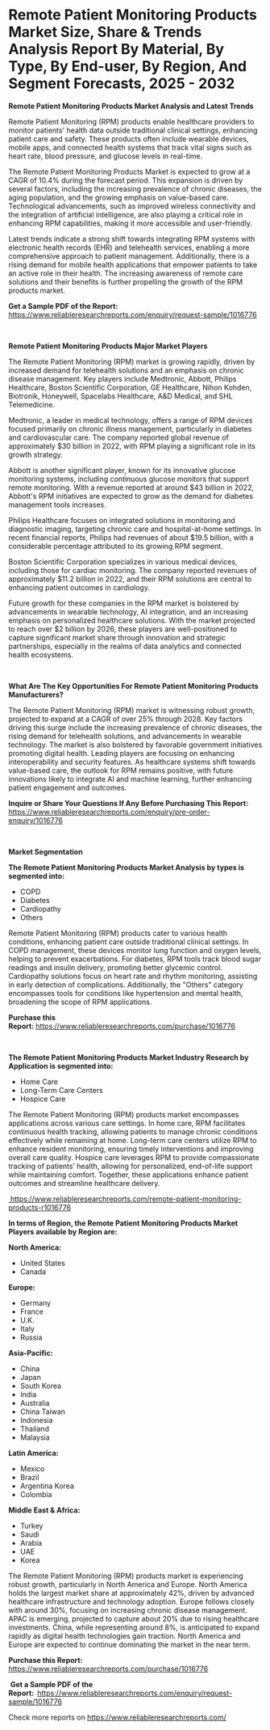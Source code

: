 <p><h1>Remote Patient Monitoring Products Market Size, Share & Trends Analysis Report By Material, By Type, By End-user, By Region, And Segment Forecasts, 2025 - 2032</h1></p><p><strong>Remote Patient Monitoring Products Market Analysis and Latest Trends</strong></p>
<p><p>Remote Patient Monitoring (RPM) products enable healthcare providers to monitor patients' health data outside traditional clinical settings, enhancing patient care and safety. These products often include wearable devices, mobile apps, and connected health systems that track vital signs such as heart rate, blood pressure, and glucose levels in real-time.</p><p>The Remote Patient Monitoring Products Market is expected to grow at a CAGR of 10.4% during the forecast period. This expansion is driven by several factors, including the increasing prevalence of chronic diseases, the aging population, and the growing emphasis on value-based care. Technological advancements, such as improved wireless connectivity and the integration of artificial intelligence, are also playing a critical role in enhancing RPM capabilities, making it more accessible and user-friendly.</p><p>Latest trends indicate a strong shift towards integrating RPM systems with electronic health records (EHR) and telehealth services, enabling a more comprehensive approach to patient management. Additionally, there is a rising demand for mobile health applications that empower patients to take an active role in their health. The increasing awareness of remote care solutions and their benefits is further propelling the growth of the RPM products market.</p></p>
<p><strong>Get a Sample PDF of the Report:&nbsp;</strong> <a href="https://www.reliableresearchreports.com/enquiry/request-sample/1016776?utm_campaign=2954&utm_medium=2&utm_source=Github&utm_content=ia&utm_term=04032025&utm_id=remote-patient-monitoring-products">https://www.reliableresearchreports.com/enquiry/request-sample/1016776</a></p>
<p>&nbsp;</p>
<p><strong>Remote Patient Monitoring Products Major Market Players</strong></p>
<p><p>The Remote Patient Monitoring (RPM) market is growing rapidly, driven by increased demand for telehealth solutions and an emphasis on chronic disease management. Key players include Medtronic, Abbott, Philips Healthcare, Boston Scientific Corporation, GE Healthcare, Nihon Kohden, Biotronik, Honeywell, Spacelabs Healthcare, A&D Medical, and SHL Telemedicine.</p><p>Medtronic, a leader in medical technology, offers a range of RPM devices focused primarily on chronic illness management, particularly in diabetes and cardiovascular care. The company reported global revenue of approximately $30 billion in 2022, with RPM playing a significant role in its growth strategy.</p><p>Abbott is another significant player, known for its innovative glucose monitoring systems, including continuous glucose monitors that support remote monitoring. With a revenue reported at around $43 billion in 2022, Abbott's RPM initiatives are expected to grow as the demand for diabetes management tools increases.</p><p>Philips Healthcare focuses on integrated solutions in monitoring and diagnostic imaging, targeting chronic care and hospital-at-home settings. In recent financial reports, Philips had revenues of about $19.5 billion, with a considerable percentage attributed to its growing RPM segment.</p><p>Boston Scientific Corporation specializes in various medical devices, including those for cardiac monitoring. The company reported revenues of approximately $11.2 billion in 2022, and their RPM solutions are central to enhancing patient outcomes in cardiology.</p><p>Future growth for these companies in the RPM market is bolstered by advancements in wearable technology, AI integration, and an increasing emphasis on personalized healthcare solutions. With the market projected to reach over $2 billion by 2026, these players are well-positioned to capture significant market share through innovation and strategic partnerships, especially in the realms of data analytics and connected health ecosystems.</p></p>
<p>&nbsp;</p>
<p><strong>What Are The Key Opportunities For Remote Patient Monitoring Products Manufacturers?</strong></p>
<p><p>The Remote Patient Monitoring (RPM) market is witnessing robust growth, projected to expand at a CAGR of over 25% through 2028. Key factors driving this surge include the increasing prevalence of chronic diseases, the rising demand for telehealth solutions, and advancements in wearable technology. The market is also bolstered by favorable government initiatives promoting digital health. Leading players are focusing on enhancing interoperability and security features. As healthcare systems shift towards value-based care, the outlook for RPM remains positive, with future innovations likely to integrate AI and machine learning, further enhancing patient engagement and outcomes.</p></p>
<p><strong>Inquire or Share Your Questions If Any Before Purchasing This Report:</strong> <a href="https://www.reliableresearchreports.com/enquiry/pre-order-enquiry/1016776?utm_campaign=2954&utm_medium=2&utm_source=Github&utm_content=ia&utm_term=04032025&utm_id=remote-patient-monitoring-products">https://www.reliableresearchreports.com/enquiry/pre-order-enquiry/1016776</a></p>
<p>&nbsp;</p>
<p><strong>Market Segmentation</strong></p>
<p><strong>The Remote Patient Monitoring Products Market Analysis by types is segmented into:</strong></p>
<p><ul><li>COPD</li><li>Diabetes</li><li>Cardiopathy</li><li>Others</li></ul></p>
<p><p>Remote Patient Monitoring (RPM) products cater to various health conditions, enhancing patient care outside traditional clinical settings. In COPD management, these devices monitor lung function and oxygen levels, helping to prevent exacerbations. For diabetes, RPM tools track blood sugar readings and insulin delivery, promoting better glycemic control. Cardiopathy solutions focus on heart rate and rhythm monitoring, assisting in early detection of complications. Additionally, the "Others" category encompasses tools for conditions like hypertension and mental health, broadening the scope of RPM applications.</p></p>
<p><strong>Purchase this Report:&nbsp;</strong><a href="https://www.reliableresearchreports.com/purchase/1016776?utm_campaign=2954&utm_medium=2&utm_source=Github&utm_content=ia&utm_term=04032025&utm_id=remote-patient-monitoring-products">https://www.reliableresearchreports.com/purchase/1016776</a></p>
<p>&nbsp;</p>
<p><strong>The Remote Patient Monitoring Products Market Industry Research by Application is segmented into:</strong></p>
<p><ul><li>Home Care</li><li>Long-Term Care Centers</li><li>Hospice Care</li></ul></p>
<p><p>The Remote Patient Monitoring (RPM) products market encompasses applications across various care settings. In home care, RPM facilitates continuous health tracking, allowing patients to manage chronic conditions effectively while remaining at home. Long-term care centers utilize RPM to enhance resident monitoring, ensuring timely interventions and improving overall care quality. Hospice care leverages RPM to provide compassionate tracking of patients’ health, allowing for personalized, end-of-life support while maintaining comfort. Together, these applications enhance patient outcomes and streamline healthcare delivery.</p></p>
<p><a href="https://www.reliableresearchreports.com/remote-patient-monitoring-products-r1016776?utm_campaign=2954&utm_medium=2&utm_source=Github&utm_content=ia&utm_term=04032025&utm_id=remote-patient-monitoring-products">&nbsp;https://www.reliableresearchreports.com/remote-patient-monitoring-products-r1016776</a></p>
<p><strong>In terms of Region, the Remote Patient Monitoring Products Market Players available by Region are:</strong></p>
<p>
    <p> <strong> North America: </strong>
        <ul>
            <li>United States</li>
            <li>Canada</li>
        </ul>
        </p> 
    <p> <strong> Europe: </strong>
        <ul>
            <li>Germany</li>
            <li>France</li>
            <li>U.K.</li>
            <li>Italy</li>
            <li>Russia</li>
        </ul>
        </p> 
    <p> <strong> Asia-Pacific: </strong>
        <ul>
            <li>China</li>
            <li>Japan</li>
            <li>South Korea</li>
            <li>India</li>
            <li>Australia</li>
            <li>China Taiwan</li>
            <li>Indonesia</li>
            <li>Thailand</li>
            <li>Malaysia</li>
        </ul>
        </p> 
    <p> <strong> Latin America: </strong>
        <ul>
            <li>Mexico</li>
            <li>Brazil</li>
            <li>Argentina Korea</li>
            <li>Colombia</li>
        </ul>
        </p> 
    <p> <strong> Middle East & Africa: </strong>
        <ul>
            <li>Turkey</li>
            <li>Saudi</li>
            <li>Arabia</li>
            <li>UAE</li>
            <li>Korea</li>
        </ul>
    </p>
    </p>
<p><p>The Remote Patient Monitoring (RPM) products market is experiencing robust growth, particularly in North America and Europe. North America holds the largest market share at approximately 42%, driven by advanced healthcare infrastructure and technology adoption. Europe follows closely with around 30%, focusing on increasing chronic disease management. APAC is emerging, projected to capture about 20% due to rising healthcare investments. China, while representing around 8%, is anticipated to expand rapidly as digital health technologies gain traction. North America and Europe are expected to continue dominating the market in the near term.</p></p>
<p><strong>Purchase this Report: </strong><a href="https://www.reliableresearchreports.com/purchase/1016776?utm_campaign=2954&utm_medium=2&utm_source=Github&utm_content=ia&utm_term=04032025&utm_id=remote-patient-monitoring-products">https://www.reliableresearchreports.com/purchase/1016776</a></p>
<p>&nbsp;<strong>Get a Sample PDF of the Report:&nbsp;&nbsp;</strong><a href="https://www.reliableresearchreports.com/enquiry/request-sample/1016776?utm_campaign=2954&utm_medium=2&utm_source=Github&utm_content=ia&utm_term=04032025&utm_id=remote-patient-monitoring-products">https://www.reliableresearchreports.com/enquiry/request-sample/1016776</a></p>
<p><strong></strong></p>
<p>Check more reports on <a href="https://www.reliableresearchreports.com/?utm_campaign=2954&utm_medium=2&utm_source=Github&utm_content=ia&utm_term=04032025&utm_id=remote-patient-monitoring-products">https://www.reliableresearchreports.com/</a></p>